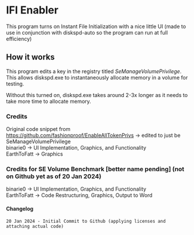 # IFI Enabler
 This program turns on Instant File Initialization with a nice little UI (made to use in conjunction with diskspd-auto so the program can run at full efficiency)

## How it works
 This program edits a key in the registry titled *SeManageVolumePrivilege*. This allows diskspd.exe to instantaneously allocate memory in a volume for testing.

 Without this turned on, diskspd.exe takes around 2-3x longer as it needs to take more time to allocate memory.

### Credits
 Original code snippet from https://github.com/fashionproof/EnableAllTokenPrivs -> edited to just be SeManageVolumePrivilege    
 binarie0 -> UI Implementation, Graphics, and Functionality    
 EarthToFatt -> Graphics    

### Credits for SE Volume Benchmark [better name pending] (not on Github yet as of 20 Jan 2024)    
 binarie0 -> UI Implementation, Graphics, and Functionality   
 EarthToFatt -> Code Restructuring, Graphics, Output to Word   
 
#### Changelog
    20 Jan 2024 - Initial Commit to Github (applying licenses and attaching actual code)
